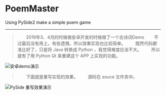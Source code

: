# PoemMaster
Using PySide2 make a simple poem game

---

> &emsp;&emsp;2019年3、4月的时候做安卓开发的时候做了一个古诗词Demo
> &emsp;&emsp;不过最后没有用上，有些遗憾。所以效果实现也比较简单。
> &emsp;&emsp;既然代码都准比好了，只是将 Java 转换成 Python ，我觉得难度应该不大。
> &emsp;&emsp;所以就有了用 Python Qt 来重建这个 APP 上实现的功能。

![安卓demo演示](https://blog-image-1257068932.cos.ap-guangzhou.myqcloud.com/Python%20QT/session7/01.gif)

> &emsp;&emsp;下面就是重写实现的效果。
> &emsp;&emsp;源码在 souce 文件夹中。

![PySide 重写效果演示](https://blog-image-1257068932.cos.ap-guangzhou.myqcloud.com/Python%20QT/session7/02.gif)

